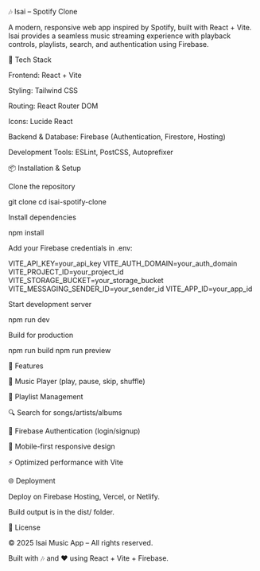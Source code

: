 🎶 Isai – Spotify Clone

A modern, responsive web app inspired by Spotify, built with React + Vite. Isai provides a seamless music streaming experience with playback controls, playlists, search, and authentication using Firebase.

🚀 Tech Stack

Frontend: React + Vite

Styling: Tailwind CSS

Routing: React Router DOM

Icons: Lucide React

Backend & Database: Firebase (Authentication, Firestore, Hosting)

Development Tools: ESLint, PostCSS, Autoprefixer

📦 Installation & Setup

Clone the repository

git clone <repository-url>
cd isai-spotify-clone


Install dependencies

npm install


Add your Firebase credentials in .env:

VITE_API_KEY=your_api_key
VITE_AUTH_DOMAIN=your_auth_domain
VITE_PROJECT_ID=your_project_id
VITE_STORAGE_BUCKET=your_storage_bucket
VITE_MESSAGING_SENDER_ID=your_sender_id
VITE_APP_ID=your_app_id


Start development server

npm run dev


Build for production

npm run build
npm run preview

📱 Features

🎵 Music Player (play, pause, skip, shuffle)

📂 Playlist Management

🔍 Search for songs/artists/albums

🔑 Firebase Authentication (login/signup)

📱 Mobile-first responsive design

⚡ Optimized performance with Vite

🌐 Deployment

Deploy on Firebase Hosting, Vercel, or Netlify.

Build output is in the dist/ folder.

📝 License

© 2025 Isai Music App – All rights reserved.

Built with 🎶 and ❤️ using React + Vite + Firebase.